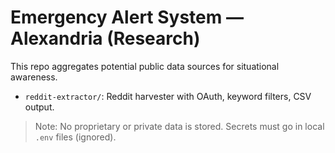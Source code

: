 # Emergency Alert System — Alexandria (Research)

This repo aggregates potential public data sources for situational awareness.
- `reddit-extractor/`: Reddit harvester with OAuth, keyword filters, CSV output.

> Note: No proprietary or private data is stored. Secrets must go in local `.env` files (ignored).
